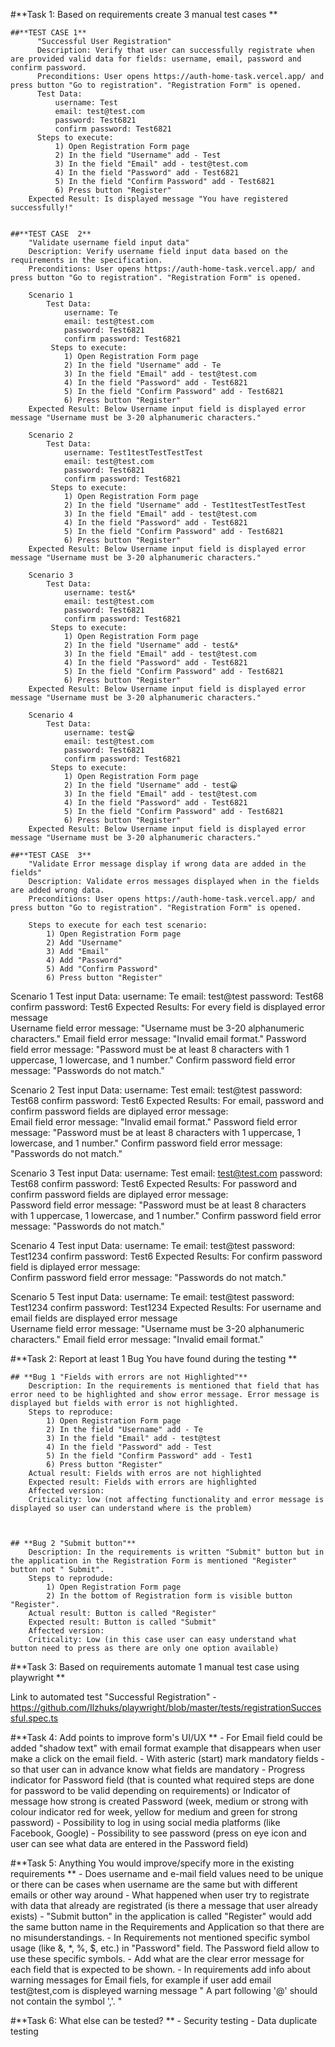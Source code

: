 #**Task 1: Based on requirements create 3 manual test cases **

	##**TEST CASE 1**
		  "Successful User Registration" 
		  Description: Verify that user can successfully registrate when are provided valid data for fields: username, email, password and confirm password.
		  Preconditions: User opens https://auth-home-task.vercel.app/ and press button "Go to registration". "Registration Form" is opened.
		  Test Data: 
			  username: Test
			  email: test@test.com
			  password: Test6821
			  confirm password: Test6821
		  Steps to execute:
			  1) Open Registration Form page
			  2) In the field "Username" add - Test
			  3) In the field "Email" add - test@test.com
			  4) In the field "Password" add - Test6821
			  5) In the field "Confirm Password" add - Test6821
			  6) Press button "Register"
	  	Expected Result: Is displayed message "You have registered successfully!"


	##**TEST CASE  2**
		"Validate username field input data"
		Description: Verify username field input data based on the requirements in the specification.
		Preconditions: User opens https://auth-home-task.vercel.app/ and press button "Go to registration". "Registration Form" is opened.

        Scenario 1
            Test Data: 
                username: Te
                email: test@test.com
                password: Test6821
			    confirm password: Test6821
		     Steps to execute:
                1) Open Registration Form page
                2) In the field "Username" add - Te
                3) In the field "Email" add - test@test.com
                4) In the field "Password" add - Test6821
                5) In the field "Confirm Password" add - Test6821
                6) Press button "Register"
		Expected Result: Below Username input field is displayed error message "Username must be 3-20 alphanumeric characters."

        Scenario 2
            Test Data: 
                username: Test1testTestTestTest
                email: test@test.com
                password: Test6821
			    confirm password: Test6821
		     Steps to execute:
                1) Open Registration Form page
                2) In the field "Username" add - Test1testTestTestTest
                3) In the field "Email" add - test@test.com
                4) In the field "Password" add - Test6821
                5) In the field "Confirm Password" add - Test6821
                6) Press button "Register"
		Expected Result: Below Username input field is displayed error message "Username must be 3-20 alphanumeric characters."

        Scenario 3
            Test Data: 
                username: test&*
                email: test@test.com
                password: Test6821
			    confirm password: Test6821
		     Steps to execute:
                1) Open Registration Form page
                2) In the field "Username" add - test&*
                3) In the field "Email" add - test@test.com
                4) In the field "Password" add - Test6821
                5) In the field "Confirm Password" add - Test6821
                6) Press button "Register"
		Expected Result: Below Username input field is displayed error message "Username must be 3-20 alphanumeric characters."

        Scenario 4
            Test Data: 
                username: test😀
                email: test@test.com
                password: Test6821
			    confirm password: Test6821
		     Steps to execute:
                1) Open Registration Form page
                2) In the field "Username" add - test😀
                3) In the field "Email" add - test@test.com
                4) In the field "Password" add - Test6821
                5) In the field "Confirm Password" add - Test6821
                6) Press button "Register"
		Expected Result: Below Username input field is displayed error message "Username must be 3-20 alphanumeric characters."

	##**TEST CASE  3**
		"Validate Error message display if wrong data are added in the fields"
		Description: Validate erros messages displayed when in the fields are added wrong data.
		Preconditions: User opens https://auth-home-task.vercel.app/ and press button "Go to registration". "Registration Form" is opened.

		Steps to execute for each test scenario:
			1) Open Registration Form page
			2) Add "Username"
			3) Add "Email"
			4) Add "Password"
			5) Add "Confirm Password"
			6) Press button "Register"
   Scenario 1
   		Test input Data: 
			username: Te
			email: test@test
			password: Test68
			confirm password: Test6
		Expected Results: For every field is displayed error message			
            		Username field error message: "Username must be 3-20 alphanumeric characters."
			Email field error message: "Invalid email format."
			Password field error message: "Password must be at least 8 characters with 1 uppercase, 1 lowercase, and 1 number."
			Confirm password field error message: "Passwords do not match."

   Scenario 2
   		Test input Data: 
			username: Test
			email: test@test
			password: Test68
			confirm password: Test6
		Expected Results: For email, password and confirm password fields are diplayed error message:				
			Email field error message: "Invalid email format."
			Password field error message: "Password must be at least 8 characters with 1 uppercase, 1 lowercase, and 1 number."
			Confirm password field error message: "Passwords do not match."   

   Scenario 3
   		Test input Data: 
			username: Test
			email: test@test.com
			password: Test68
			confirm password: Test6
		Expected Results: For password and confirm password fields are diplayed error message:				
			Password field error message: "Password must be at least 8 characters with 1 uppercase, 1 lowercase, and 1 number."
			Confirm password field error message: "Passwords do not match."

   Scenario 4
   		Test input Data: 
			username: Te
			email: test@test
			password: Test1234
			confirm password: Test6
		Expected Results: For confirm password field is diplayed error message:				
			Confirm password field error message: "Passwords do not match."

   Scenario 5
   		Test input Data: 
			username: Te
			email: test@test
			password: Test1234
			confirm password: Test1234
		Expected Results: For username and email fields are displayed error message				
            Username field error message: "Username must be 3-20 alphanumeric characters."
			Email field error message: "Invalid email format."

#**Task 2: Report at least 1 Bug You have found during the testing **
	
	## **Bug 1 "Fields with errors are not Highlighted"**
		Description: In the requirements is mentioned that field that has error need to be highlighted and show error message. Error message is displayed but fields with error is not highlighted.
		Steps to reproduce:
			1) Open Registration Form page
			2) In the field "Username" add - Te
			3) In the field "Email" add - test@test
			4) In the field "Password" add - Test
			5) In the field "Confirm Password" add - Test1
			6) Press button "Register"
		Actual result: Fields with erros are not highlighted
		Expected result: Fields with errors are highlighted
		Affected version:
		Criticality: low (not affecting functionality and error message is displayed so user can understand where is the problem)



	## **Bug 2 "Submit button"**
		Description: In the requirements is written "Submit" button but in the application in the Registration Form is mentioned "Register" button not " Submit".
		Steps to reprodude:
			1) Open Registration Form page
			2) In the bottom of Registration form is visible button "Register".
		Actual result: Button is called "Register"
		Expected result: Button is called "Submit"
		Affected version:
		Criticality: Low (in this case user can easy understand what button need to press as there are only one option available)

#**Task 3: Based on requirements automate 1 manual test case using playwright **

Link to automated test "Successful Registration" - https://github.com/Ilzhuks/playwright/blob/master/tests/registrationSuccessful.spec.ts


#**Task 4: Add points to improve form's UI/UX **
    - For Email field could be added "shadow text" with email format example that disappears when user make a click on the email field.
    - With asteric (start) mark mandatory fields - so that user can in advance know what fields are mandatory 
    - Progress indicator for Password field (that is counted what required steps are done for password to be valid depending on requirements) or Indicator of message how strong is created Password (week, medium or strong with colour indicator red for week, yellow for medium and green for strong password) 
    - Possibility to log in using social media platforms (like Facebook, Google)
    - Possibility to see password (press on eye icon and user can see what data are entered in the Password field)



#**Task 5: Anything You would improve/specify more in the existing requirements **
    - Does username and e-mail field values need to be unique or there can be cases when username are the same but with different emails or other way around
    - What happened when user try to registrate with data that already are registrated (is there a message that user already exists)
    - "Submit button" in the application is called "Register" would add the same button name in the Requirements and Application so that there are no misunderstandings.
    - In Requirements not mentioned specific symbol usage (like &, *, %, $, etc.) in "Password" field. The Password field allow to use these specific symbols.
    - Add what are the clear error message for each field that is expected to be shown.
    - In requirements add info about warning messages for Email fiels, for example if user add email test@test,com is displeyed warning message " A part following '@' should not contain the symbol ','. " 



#**Task 6: What else can be tested? **
    - Security testing
    - Data duplicate testing
